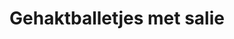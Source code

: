 ---
index: 14
title: Gehaktballetjes met salie
product: rund
book: Delia's how to cook
page: 224
dish: main
tags:
-
sub:
-
fresh:
  - item:
    quantity:
    unit:
stock:
  - item:
    quantity:
    unit:
basic:
-
directions:
-
info:
source:
    title:
    url: 
---
